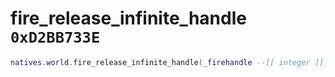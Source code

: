 # fire_release_infinite_handle `0xD2BB733E`

```lua
natives.world.fire_release_infinite_handle(_firehandle --[[ integer ]], _releasestrength --[[ number ]], _unk0 --[[ number ]])
```